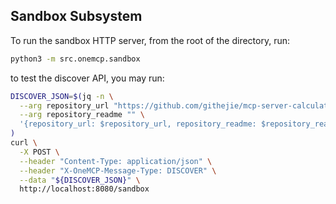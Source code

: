 ## Sandbox Subsystem

To run the sandbox HTTP server, from the root of the directory, run:

```bash
python3 -m src.onemcp.sandbox
```

to test the discover API, you may run:

```bash
DISCOVER_JSON=$(jq -n \
  --arg repository_url "https://github.com/githejie/mcp-server-calculator" \
  --arg repository_readme "" \
  '{repository_url: $repository_url, repository_readme: $repository_readme}'
)
curl \
  -X POST \
  --header "Content-Type: application/json" \
  --header "X-OneMCP-Message-Type: DISCOVER" \
  --data "${DISCOVER_JSON}" \
  http://localhost:8080/sandbox
```
